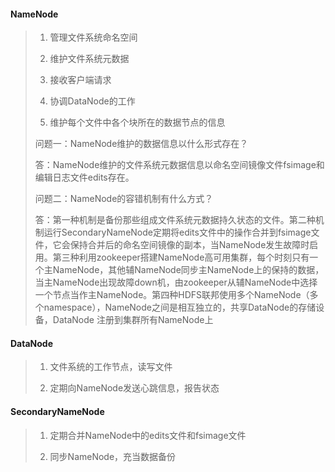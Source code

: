 #### NameNode
> 1. 管理文件系统命名空间
> 
> 2. 维护文件系统元数据
> 
> 3. 接收客户端请求
> 
> 4. 协调DataNode的工作
> 
> 5. 维护每个文件中各个块所在的数据节点的信息
> 
> 问题一：NameNode维护的数据信息以什么形式存在？
> 
> 答：NameNode维护的文件系统元数据信息以命名空间镜像文件fsimage和编辑日志文件edits存在。
> 
> 问题二：NameNode的容错机制有什么方式？
>
>答：第一种机制是备份那些组成文件系统元数据持久状态的文件。第二种机制运行SecondaryNameNode定期将edits文件中的操作合并到fsimage文件，它会保持合并后的命名空间镜像的副本，当NameNode发生故障时启用。第三种利用zookeeper搭建NameNode高可用集群，每个时刻只有一个主NameNode，其他辅NameNode同步主NameNode上的保持的数据，当主NameNode出现故障down机，由zookeeper从辅NameNode中选择一个节点当作主NameNode。第四种HDFS联邦使用多个NameNode（多个namespace），NameNode之间是相互独立的，共享DataNode的存储设备，DataNode 注册到集群所有NameNode上

#### DataNode
>1. 文件系统的工作节点，读写文件
>
>2. 定期向NameNode发送心跳信息，报告状态


#### SecondaryNameNode
>1. 定期合并NameNode中的edits文件和fsimage文件
>
>2. 同步NameNode，充当数据备份
>

